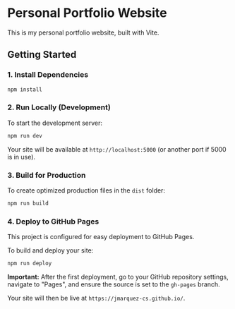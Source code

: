 # Personal Portfolio Website

This is my personal portfolio website, built with Vite.

## Getting Started

### 1. Install Dependencies

```bash
npm install
```

### 2. Run Locally (Development)

To start the development server:

```bash
npm run dev
```

Your site will be available at `http://localhost:5000` (or another port if 5000 is in use).

### 3. Build for Production

To create optimized production files in the `dist` folder:

```bash
npm run build
```

### 4. Deploy to GitHub Pages

This project is configured for easy deployment to GitHub Pages.

To build and deploy your site:

```bash
npm run deploy
```

**Important:** After the first deployment, go to your GitHub repository settings, navigate to "Pages", and ensure the source is set to the `gh-pages` branch.

Your site will then be live at `https://jmarquez-cs.github.io/`.